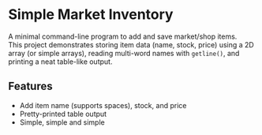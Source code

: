 # Simple Market Inventory

A minimal command-line program to add and save market/shop items.  
This project demonstrates storing item data (name, stock, price) using a 2D array (or simple arrays), reading multi-word names with `getline()`, and printing a neat table-like output.

## Features
- Add item name (supports spaces), stock, and price
- Pretty-printed table output
- Simple, simple and simple
